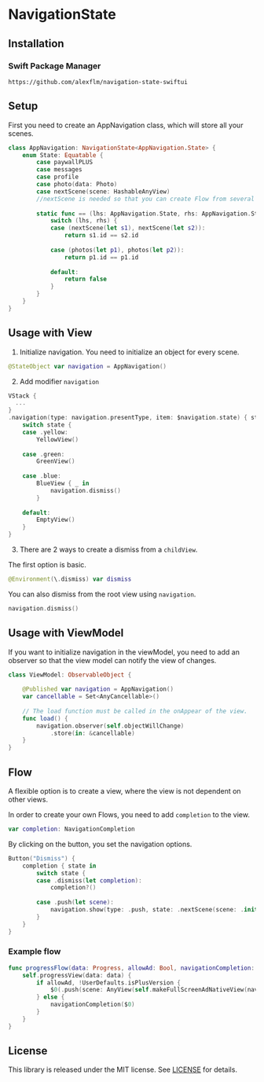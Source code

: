 # NavigationState

## Installation

### Swift Package Manager

```
https://github.com/alexflm/navigation-state-swiftui
```

## Setup
First you need to create an AppNavigation class, which will store all your scenes.

```swift
class AppNavigation: NavigationState<AppNavigation.State> {
    enum State: Equatable {
        case paywallPLUS
        case messages
        case profile
        case photo(data: Photo)
        case nextScene(scene: HashableAnyView)
        //nextScene is needed so that you can create Flow from several scenes, where the future scene is not known in advance.
        
        static func == (lhs: AppNavigation.State, rhs: AppNavigation.State) -> Bool {
            switch (lhs, rhs) {
            case (nextScene(let s1), nextScene(let s2)):
                return s1.id == s2.id
                
            case (photos(let p1), photos(let p2)):
                return p1.id == p1.id
                
            default:
                return false
            }
        }
    }
}

```

## Usage with View
1. Initialize navigation. You need to initialize an object for every scene.
```swift
@StateObject var navigation = AppNavigation()
```
2. Add modifier `navigation`
```swift
VStack {
  ...
}
.navigation(type: navigation.presentType, item: $navigation.state) { state in
    switch state {
    case .yellow:
        YellowView()
                
    case .green:
        GreenView()
                
    case .blue:
        BlueView { _ in
            navigation.dismiss()
        }
                
    default:
        EmptyView()
    }
}
```
3. There are 2 ways to create a dismiss from a `childView`. 

The first option is basic.
```swift
@Environment(\.dismiss) var dismiss
```
You can also dismiss from the root view using `navigation`.
```swift
navigation.dismiss()
```

## Usage with ViewModel
If you want to initialize navigation in the viewModel, you need to add an observer so that the view model can notify the view of changes.

```swift
class ViewModel: ObservableObject {
        
    @Published var navigation = AppNavigation()
    var cancellable = Set<AnyCancellable>()
    
    // The load function must be called in the onAppear of the view.
    func load() {
        navigation.observer(self.objectWillChange)
            .store(in: &cancellable)
    }        
}
```

## Flow
A flexible option is to create a view, where the view is not dependent on other views.

In order to create your own Flows, you need to add `completion` to the view.
```swift
var completion: NavigationCompletion
```

By clicking on the button, you set the navigation options.
```swift
Button("Dismiss") {
    completion { state in
        switch state {
        case .dismiss(let completion):
            completion?()
                        
        case .push(let scene):
            navigation.show(type: .push, state: .nextScene(scene: .init(scene)))
        }
    }
}
```

### Example flow
```swift
func progressFlow(data: Progress, allowAd: Bool, navigationCompletion: @escaping NavigationCompletion) -> some View {
    self.progressView(data: data) {
        if allowAd, !UserDefaults.isPlusVersion {
            $0(.push(scene: AnyView(self.makeFullScreenAdNativeView(navigationCompletion: navigationCompletion))))
        } else {
            navigationCompletion($0)
        }
    }
}
```


## License
This library is released under the MIT license. See [LICENSE](LICENSE) for details.
